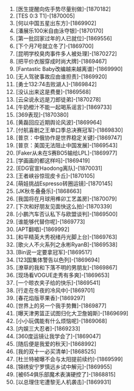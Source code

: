 
1. [医生提醒向佐手势尽量别做]-[1870182]
1. [TES 0:3 T1]-[1870005]
1. [何以中国五星出东方]-[1869902]
1. [潘展乐100米自由泳夺银]-[1870170]
1. [第一批回家过年的人已就位]-[1869556]
1. [下个月7号就立冬了]-[1869700]
1. [昆明学校臭肉事件多人被处理]-[1870272]
1. [把平价衣服穿成时尚大牌]-[1869467]
1. [Fantastic Baby改编越来越离谱]-[1869990]
1. [无人驾驶事故应由谁担责]-[1869920]
1. [勇士132:74击败湖人]-[1869842]
1. [没认出来这是费曼]-[1869568]
1. [云朵说永远是刀郎徒弟]-[1870278]
1. [牛奶橙汁不能一起喝系谣言]-[1869733]
1. [369表现]-[1870380]
1. [黄磊回应近期舆论风波]-[1869964]
1. [付航喜剧之王单口季总决赛冠军]-[1869830]
1. [普京：中俄协作是世界稳定关键]-[1869747]
1. [普京：美国无法阻止中国发展]-[1869543]
1. [Faker从未在S赛BO5输给LPL]-[1869977]
1. [学画画的都这样吗]-[1869419]
1. [EDG官宣Haodong离队]-[1870031]
1. [王者峡谷惊现皮卡丘]-[1870105]
1. [萌娃挑战Espresso转圈运镜]-[1870145]
1. [JK秋冬叠叠乐]-[1868663]
1. [我国将在月球用榫卯工艺盖房]-[1870079]
1. [下次和好朋友见面快这么拍]-[1870339]
1. [小鹏汽车否认私下与欧盟谈判]-[1869500]
1. [谁能够代替你呢]-[1869773]
1. [APT翻唱]-[1869992]
1. [和平精英大秀祝绪丹光脚上台]-[1869763]
1. [歌火人不火系列之永彬RyanB]-[1869538]
1. [Bin说一定要拿冠军]-[1869517]
1. [123国集体警告以色列]-[1869694]
1. [潦草的我和下落不明的男朋友]-[1869867]
1. [现场看VOGUE走秀有多爽]-[1869653]
1. [一个晾衣夹子给的快乐]-[1869541]
1. [行走在冬夜的冷风中]-[1869701]
1. [春花焰版苹果香]-[1869297]
1. [世界上的另一个我手势舞]-[1869877]
1. [曝天津男篮正试图归化大卫詹姆斯]-[1869699]
1. [小小玩偶能有什么烦恼呢]-[1869068]
1. [内娱三大忍者]-[1869233]
1. [360度运镜让我学会了]-[1869047]
1. [随后便是我爱的秋天]-[1868992]
1. [我的双十一必买清单]-[1868525]
1. [杜兰特被曝不会与太阳提前续约]-[1869599]
1. [锦绣安宁罗慎远乡试中解元]-[1869955]
1. [被654俱乐部魔术表演硬控了]-[1868815]
1. [以总理住宅遭黎无人机袭击]-[1869931]